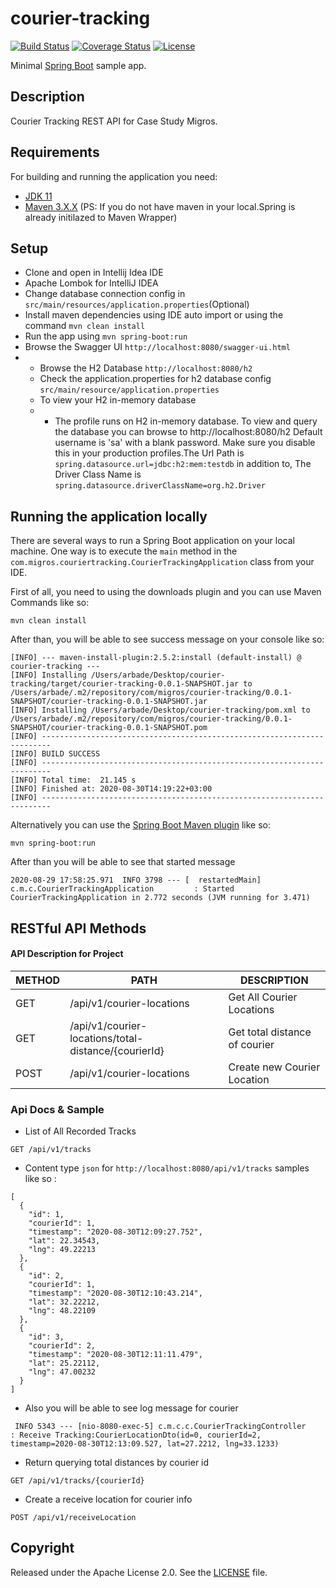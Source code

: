 # courier-tracking

[![Build Status](https://travis-ci.org/codecentric/springboot-sample-app.svg?branch=master)](https://travis-ci.org/codecentric/springboot-sample-app)
[![Coverage Status](https://coveralls.io/repos/github/codecentric/springboot-sample-app/badge.svg?branch=master)](https://coveralls.io/github/codecentric/springboot-sample-app?branch=master)
[![License](http://img.shields.io/:license-apache-blue.svg)](http://www.apache.org/licenses/LICENSE-2.0.html)

Minimal [Spring Boot](http://projects.spring.io/spring-boot/) sample app.

## Description 
Courier Tracking REST API for Case Study Migros.

## Requirements

For building and running the application you need:

- [JDK 11](https://www.oracle.com/java/technologies/javase-jdk11-downloads.html)
- [Maven 3.X.X](https://maven.apache.org) (PS: If you do not have maven in your local.Spring is already initilazed to Maven Wrapper)

## Setup

- Clone and open in Intellij Idea IDE
- Apache Lombok for IntelliJ IDEA
- Change database connection config in `src/main/resources/application.properties`(Optional)
- Install maven dependencies using IDE auto import or using the command ``mvn clean install``
- Run the app using ``mvn spring-boot:run``
- Browse the Swagger UI ``http://localhost:8080/swagger-ui.html``
- - Browse the H2 Database ``http://localhost:8080/h2``
  - Check the application.properties for h2 database config ``src/main/resource/application.properties``
  - To view your H2 in-memory database 
  - - The profile runs on H2 in-memory database. To view and query the database you can browse to http://localhost:8080/h2 Default username is 'sa' with a blank password. Make sure you disable this in your production profiles.The Url Path is ``spring.datasource.url=jdbc:h2:mem:testdb``
                                                                                                                                                                                                                                  in addition to, The Driver Class Name is ``spring.datasource.driverClassName=org.h2.Driver``
                                                                                                                                                                                                                                  
## Running the application locally

There are several ways to run a Spring Boot application on your local machine. One way is to execute the `main` method in the `com.migros.couriertracking.CourierTrackingApplication` class from your IDE.

First of all, you need to using the downloads plugin and you can use Maven Commands like so:

```
mvn clean install 
```

After than, you will be able to see success message on your console like so:

```
[INFO] --- maven-install-plugin:2.5.2:install (default-install) @ courier-tracking ---
[INFO] Installing /Users/arbade/Desktop/courier-tracking/target/courier-tracking-0.0.1-SNAPSHOT.jar to /Users/arbade/.m2/repository/com/migros/courier-tracking/0.0.1-SNAPSHOT/courier-tracking-0.0.1-SNAPSHOT.jar
[INFO] Installing /Users/arbade/Desktop/courier-tracking/pom.xml to /Users/arbade/.m2/repository/com/migros/courier-tracking/0.0.1-SNAPSHOT/courier-tracking-0.0.1-SNAPSHOT.pom
[INFO] ------------------------------------------------------------------------
[INFO] BUILD SUCCESS
[INFO] ------------------------------------------------------------------------
[INFO] Total time:  21.145 s
[INFO] Finished at: 2020-08-30T14:19:22+03:00
[INFO] ------------------------------------------------------------------------
```

Alternatively you can use the [Spring Boot Maven plugin](https://docs.spring.io/spring-boot/docs/current/reference/html/build-tool-plugins-maven-plugin.html) like so:

```shell
mvn spring-boot:run
```
After than you will be able to see that started message

```
2020-08-29 17:58:25.971  INFO 3798 --- [  restartedMain] c.m.c.CourierTrackingApplication         : Started CourierTrackingApplication in 2.772 seconds (JVM running for 3.471)

```

## RESTful API Methods

#### API Description for Project

| METHOD | PATH                       | DESCRIPTION              |
|--------|----------------------------|--------------------------|
| GET    | /api/v1/courier-locations  | Get All Courier Locations|
| GET    | /api/v1/courier-locations/total-distance/{courierId} | Get total distance of courier|
| POST   | /api/v1/courier-locations  | Create new Courier Location |

### Api Docs & Sample 

- List of All Recorded Tracks 
```
GET /api/v1/tracks
```
- Content type ``json`` for ``http://localhost:8080/api/v1/tracks`` samples like so :
````
[
  {
    "id": 1,
    "courierId": 1,
    "timestamp": "2020-08-30T12:09:27.752",
    "lat": 22.34543,
    "lng": 49.22213
  },
  {
    "id": 2,
    "courierId": 1,
    "timestamp": "2020-08-30T12:10:43.214",
    "lat": 32.22212,
    "lng": 48.22109
  },
  {
    "id": 3,
    "courierId": 2,
    "timestamp": "2020-08-30T12:11:11.479",
    "lat": 25.22112,
    "lng": 47.00232
  }
]
````
- Also you will be able to see log message for courier
```
 INFO 5343 --- [nio-8080-exec-5] c.m.c.c.CourierTrackingController        : Receive Tracking:CourierLocationDto(id=0, courierId=2, timestamp=2020-08-30T12:13:09.527, lat=27.2212, lng=33.1233)
```

- Return querying total distances by courier id
```
GET /api/v1/tracks/{courierId}
```

- Create a receive location for courier info
```
POST /api/v1/receiveLocation 
```


## Copyright

Released under the Apache License 2.0. See the [LICENSE](https://github.com/codecentric/springboot-sample-app/blob/master/LICENSE) file.
